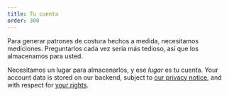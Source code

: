 ```yaml
---
title: Tu cuenta
order: 300
---
```


Para generar patrones de costura hechos a medida, necesitamos mediciones. Preguntarlos cada vez sería más tedioso, así que los almacenamos para usted.

Necesitamos un lugar para almacenarlos, y ese _lugar_ es tu cuenta. Your account data is stored on our backend, subject to [our privacy notice][1], and with respect for [your rights][2].

[1]: /docs/various/privacy/

[2]: /docs/various/rights/
